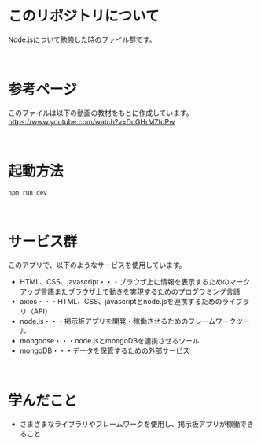 # このリポジトリについて
Node.jsについて勉強した時のファイル群です。

<br>

# 参考ページ
このファイルは以下の動画の教材をもとに作成しています。<br>
https://www.youtube.com/watch?v=DcGHrM7fdPw

<br>

# 起動方法
```
npm run dev
```

<br>

# サービス群
このアプリで、以下のようなサービスを使用しています。
- HTML、CSS、javascript・・・ブラウザ上に情報を表示するためのマークアップ言語またブラウザ上で動きを実現するためのプログラミング言語
- axios・・・HTML、CSS、javascriptとnode.jsを連携するためのライブラリ（API）
- node.js・・・掲示板アプリを開発・稼働させるためのフレームワークツール
- mongoose・・・node.jsとmongoDBを連携させるツール
- mongoDB・・・データを保管するための外部サービス

<br>

# 学んだこと
- さまざまなライブラリやフレームワークを使用し、掲示板アプリが稼働できること
